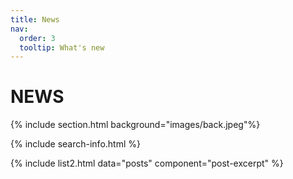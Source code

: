 ```yaml
---
title: News
nav:
  order: 3
  tooltip: What's new
---
```


# <i class="fas fa-feather-alt"></i>NEWS

{% include section.html background="images/back.jpeg"%}

{% include search-info.html %}

{% include list2.html data="posts" component="post-excerpt" %}
